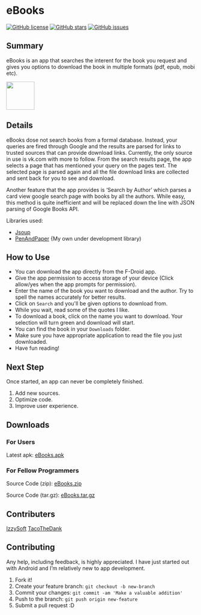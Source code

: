 # eBooks

[![GitHub license](https://img.shields.io/github/license/NachiketaVadera/EBookDownloader.svg?style=for-the-badge)](https://github.com/NachiketaVadera/EBookDownloader/blob/master/LICENSE) 
[![GitHub stars](https://img.shields.io/github/stars/NachiketaVadera/Ebookdownloader.svg?style=for-the-badge)](https://github.com/NachiketaVadera/Ebookdownloader/stargazers)
[![GitHub issues](https://img.shields.io/github/issues/NachiketaVadera/Ebookdownloader.svg?color=brightgreen&style=for-the-badge)](https://github.com/NachiketaVadera/Ebookdownloader/issues)

## Summary

eBooks is an app that searches the interent for the book you request and gives you options to download the book in multiple formats (pdf, epub, mobi etc).

<a href="https://f-droid.org/packages/android.nachiketa.ebookdownloader/"><img src="https://fdroid.gitlab.io/artwork/badge/get-it-on.png" height="75"></a>

## Details

eBooks dose not search books from a formal database. Instead, your queries are fired through Google and the results are parsed for links to trusted sources that can provide download links. Currently, the only source in use is vk.com with more to follow. From the search results page, the app selects a page that has mentioned your query on the pages text. The selected page is parsed again and all the file download links are collected and sent back for you to see and download. 

Another feature that the app provides is ‘Search by Author’ which parses a card view google search page with books by all the authors. While easy, this method is quite inefficient and will be replaced down the line with JSON parsing of Google Books API.

Libraries used: 
* [Jsoup](https://jsoup.org/)
* [PenAndPaper](https://github.com/NachiketaVadera/PenAndPaper) {My own under development library)

## How to Use

* You can download the app directly from the F-Droid app.
* Give the app permission to access storage of your device (Click allow/yes when the app prompts for permission).
* Enter the name of the book you want to download and the author. Try to spell the names accurately for better results.
* Click on `Search` and you'll be given options to download from.
* While you wait, read some of the quotes I like.
* To download a book, click on the name you want to download. Your selection will turn green and download will start.
* You can find the book in your `Downloads` folder.
* Make sure you have appropriate application to read the file you just downloaded.
* Have fun reading!

## Next Step

Once started, an app can never be completely finished. 

1. Add new sources.
2. Optimize code.
3. Improve user experience.

## Downloads

### For Users

Latest apk:
[eBooks.apk](https://github.com/NachiketaVadera/EBookDownloader/releases/download/v0.4/eBooks_v0.4_app-release.apk)

### For Fellow Programmers

Source Code (zip):
[eBooks.zip](https://github.com/NachiketaVadera/EBookDownloader/archive/v0.4.zip)

Source Code (tar.gz):
[eBooks.tar.gz](https://github.com/NachiketaVadera/EBookDownloader/archive/v0.4.tar.gz)

## Contributers

[IzzySoft](https://github.com/IzzySoft)
[TacoTheDank](https://github.com/TacoTheDank)

## Contributing

Any help, including feedback, is highly appreciated. I have just started out with Android and I’m relatively new to app development.

1. Fork it!
2. Create your feature branch: `git checkout -b new-branch`
3. Commit your changes: `git commit -am 'Make a valuable addition'`
4. Push to the branch: `git push origin new-feature`
5. Submit a pull request :D
